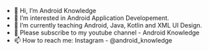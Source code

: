 - 👋 Hi, I’m Android Knowledge
- 👀 I’m interested in Android Application Developement.
- 🌱 I’m currently teaching Android, Java, Kotlin and XML UI Design.
- 💞️ Please subscribe to my youtube channel - Android Knowledge
- 📫 How to reach me: Instagram - @android_knowledge

<!---
android-knowledge/android-knowledge is a ✨ special ✨ repository because its `README.md` (this file) appears on your GitHub profile.
You can click the Preview link to take a look at your changes.
--->
